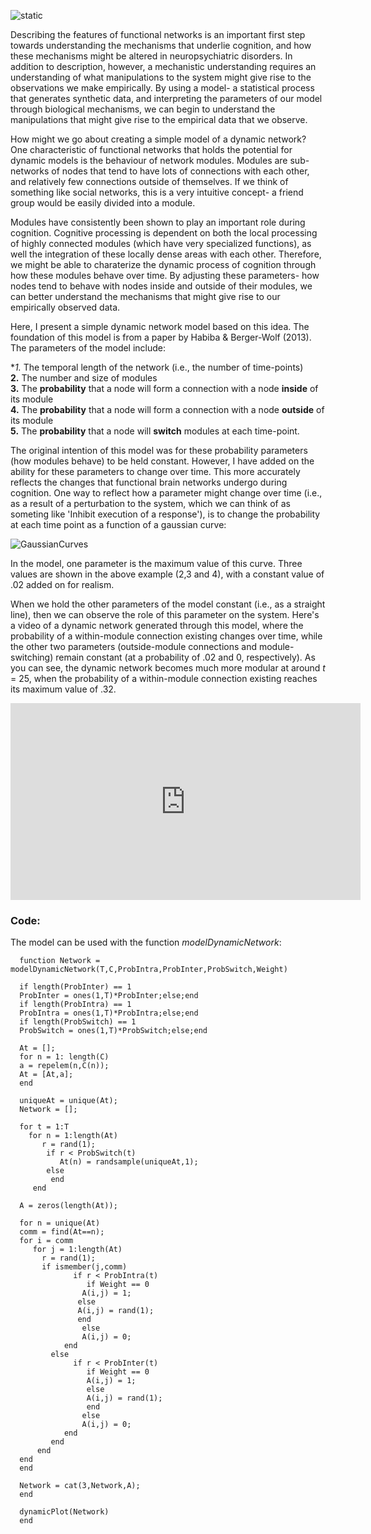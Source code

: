 <!--layout: page title: "PAGE TITLE" permalink: /Dynamic_Efficiency/-->

![static](https://user-images.githubusercontent.com/81769550/115120060-70f69700-9f79-11eb-819b-cada6557d943.PNG)

Describing the features of functional networks is an important first step towards understanding the mechanisms that underlie cognition, and how these mechanisms might be altered in neuropsychiatric disorders. In addition to description, however, a mechanistic understanding requires an understanding of what manipulations to the system might give rise to the observations we make empirically. By using a model- a statistical process that generates synthetic data, and interpreting the parameters of our model through biological mechanisms, we can begin to understand the manipulations that might give rise to the empirical data that we observe. 

How might we go about creating a simple model of a dynamic network? One characteristic of functional networks that holds the potential for dynamic models is the behaviour of network modules. Modules are sub-networks of nodes that tend to have lots of connections with each other, and relatively few connections outside of themselves. If we think of something like social networks, this is a very intuitive concept- a friend group would be easily divided into a module.

Modules have consistently been shown to play an important role during cognition. Cognitive processing is dependent on both the local processing of highly connected modules (which have very specialized functions), as well the integration of these locally dense areas with each other. Therefore, we might be able to charaterize the dynamic process of cognition through how these modules behave over time. By adjusting these parameters- how nodes tend to behave with nodes inside and outside of their modules, we can better understand the mechanisms that might give rise to our empirically observed data.

Here, I present a simple dynamic network model based on this idea. The foundation of this model is from a paper by Habiba & Berger-Wolf (2013). The parameters of the model include: 

   **1.* The temporal length of the network (i.e., the number of time-points)  
   **2.** The number and size of modules  
   **3.** The **probability** that a node will form a connection with a node **inside** of its module  
   **4.** The **probability** that a node will form a connection with a node **outside** of its module  
   **5.** The **probability** that a node will **switch** modules at each time-point.   

The original intention of this model was for these probability parameters (how modules behave) to be held constant. However, I have added on the ability for these parameters to change over time. This more accurately reflects the changes that functional brain networks undergo during cognition. One way to reflect how a parameter might change over time (i.e., as a result of a perturbation to the system, which we can think of as someting like 'Inhibit execution of a response'), is to change the probability at each time point as a function of a gaussian curve:

![GaussianCurves](https://user-images.githubusercontent.com/81769550/115119744-f9743800-9f77-11eb-990d-80ad59fcb907.PNG)

In the model, one parameter is the maximum value of this curve. Three values are shown in the above example (2,3 and 4), with a constant value of .02 added on for realism.

When we hold the other parameters of the model constant (i.e., as a straight line), then we can observe the role of this parameter on the system. Here's a video of a dynamic network generated through this model, where the probability of a within-module connection existing changes over time, while the other two parameters (outside-module connections and module-switching) remain constant (at a probability of .02 and 0, respectively). As you can see, the dynamic network becomes much more modular at around _t_ = 25, when the probability of a within-module connection existing reaches its maximum value of .32.

<iframe width="560" height="315" src="https://www.youtube.com/embed/JRf4cEFVmuE" title="YouTube video player" frameborder="0" allow="accelerometer; autoplay; clipboard-write; encrypted-media; gyroscope; picture-in-picture" allowfullscreen></iframe>

### Code:
The model can be used with the function *modelDynamicNetwork*:

      function Network = modelDynamicNetwork(T,C,ProbIntra,ProbInter,ProbSwitch,Weight)

      if length(ProbInter) == 1
      ProbInter = ones(1,T)*ProbInter;else;end   
      if length(ProbIntra) == 1
      ProbIntra = ones(1,T)*ProbIntra;else;end   
      if length(ProbSwitch) == 1
      ProbSwitch = ones(1,T)*ProbSwitch;else;end     
      
      At = [];
      for n = 1: length(C)
      a = repelem(n,C(n));
      At = [At,a];
      end
      
      uniqueAt = unique(At);
      Network = [];
      
      for t = 1:T  
        for n = 1:length(At)
           r = rand(1);
            if r < ProbSwitch(t)
               At(n) = randsample(uniqueAt,1);
            else
             end
         end
      
      A = zeros(length(At));
      
      for n = unique(At)
      comm = find(At==n);
      for i = comm
         for j = 1:length(At)
           r = rand(1);
           if ismember(j,comm) 
                  if r < ProbIntra(t)  
                     if Weight == 0
                    A(i,j) = 1;
                   else
                   A(i,j) = rand(1);
                   end
                    else
                    A(i,j) = 0;    
                end
             else 
                  if r < ProbInter(t)   
                     if Weight == 0
                     A(i,j) = 1;
                     else
                     A(i,j) = rand(1);
                     end
                    else
                    A(i,j) = 0;  
                end
             end
          end
      end
      end
      
      Network = cat(3,Network,A);
      end
      
      dynamicPlot(Network)
      end
